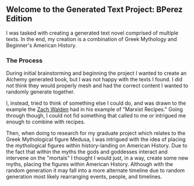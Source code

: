 ## Welcome to the Generated Text Project: BPerez Edition

I was tasked with creating a generated text novel comprised of multiple texts. In the end, my creation is a combination of Greek Mythology and Beginner's American History.

### The Process

During initial brainstorming and beginning the project I wanted to create an Alchemy generated book, but I was not happy with the texts I found. I did not think they would properly mesh and had the correct content I wanted to randomly generate together.

I, instead, tried to think of something else I could do, and was drawn to the example the [Zach Walden](https://youtu.be/oeL1u7n2d2s?list=PLu8zaGaJFFioMnKLLO-3_rww8VqtTyonf) had in his example of "Marxist Recipes." Going through though, I could not fid something that called to me or intrigued me enough to combine with recipes.

Then, when doing to research for my graduate project which relates to the Greek Mythological figure Medusa, I was intrigued with the idea of placing the mythological figures within history-landing on American History. Due to the fact that within the myths the gods and goddesses interact and intervene on the "mortals" I thought I would just, in a way, create some new myths, placing the figures within American History. Although with the random generation it may fall into a more alternate timeline due to random generation most likely rearranging events, people, and timelines.
